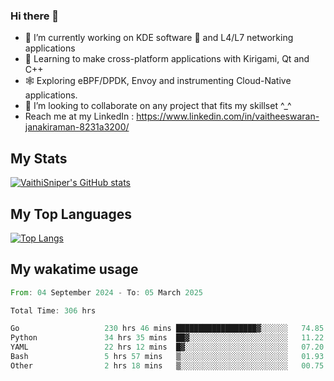 ### Hi there 👋

- 🔭 I’m currently working on KDE software 💓 and L4/L7 networking applications 
- 📖 Learning to make cross-platform applications with Kirigami, Qt and C++
- 🕸️ Exploring eBPF/DPDK, Envoy and instrumenting Cloud-Native applications. 
- 👯 I’m looking to collaborate on any project that fits my skillset ^_^
- Reach me at my LinkedIn : https://www.linkedin.com/in/vaitheeswaran-janakiraman-8231a3200/

## My Stats
[![VaithiSniper's GitHub stats](https://github-readme-stats.vercel.app/api?username=VaithiSniper&hide=stars&theme=radical)](https://github.com/anuraghazra/github-readme-stats)

## My Top Languages

[![Top Langs](https://github-readme-stats.vercel.app/api/top-langs/?username=VaithiSniper&layout=compact)](https://github.com/anuraghazra/github-readme-stats)

## My wakatime usage

<!--START_SECTION:waka-->

```rust
From: 04 September 2024 - To: 05 March 2025

Total Time: 306 hrs

Go                   230 hrs 46 mins ██████████████████▓░░░░░░   74.85 %
Python               34 hrs 35 mins  ██▓░░░░░░░░░░░░░░░░░░░░░░   11.22 %
YAML                 22 hrs 12 mins  █▓░░░░░░░░░░░░░░░░░░░░░░░   07.20 %
Bash                 5 hrs 57 mins   ▒░░░░░░░░░░░░░░░░░░░░░░░░   01.93 %
Other                2 hrs 18 mins   ▒░░░░░░░░░░░░░░░░░░░░░░░░   00.75 %
```

<!--END_SECTION:waka-->
